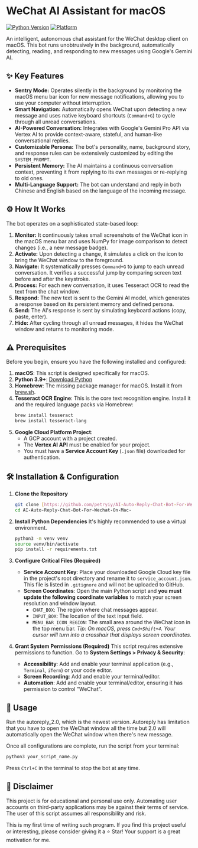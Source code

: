 # WeChat AI Assistant for macOS

[![Python Version](https://img.shields.io/badge/Python-3.9%2B-blue.svg)](https://python.org)
[![Platform](https://img.shields.io/badge/Platform-macOS-lightgrey.svg)](https://www.apple.com/macos)

An intelligent, autonomous chat assistant for the WeChat desktop client on macOS. This bot runs unobtrusively in the background, automatically detecting, reading, and responding to new messages using Google's Gemini AI.

## ✨ Key Features

- **Sentry Mode:** Operates silently in the background by monitoring the macOS menu bar icon for new message notifications, allowing you to use your computer without interruption.
- **Smart Navigation:** Automatically opens WeChat upon detecting a new message and uses native keyboard shortcuts (`Command+G`) to cycle through all unread conversations.
- **AI-Powered Conversation:** Integrates with Google's Gemini Pro API via Vertex AI to provide context-aware, stateful, and human-like conversational replies.
- **Customizable Persona:** The bot's personality, name, background story, and response rules can be extensively customized by editing the `SYSTEM_PROMPT`.
- **Persistent Memory:** The AI maintains a continuous conversation context, preventing it from replying to its own messages or re-replying to old ones.
- **Multi-Language Support:** The bot can understand and reply in both Chinese and English based on the language of the incoming message.

## ⚙️ How It Works

The bot operates on a sophisticated state-based loop:

1.  **Monitor:** It continuously takes small screenshots of the WeChat icon in the macOS menu bar and uses NumPy for image comparison to detect changes (i.e., a new message badge).
2.  **Activate:** Upon detecting a change, it simulates a click on the icon to bring the WeChat window to the foreground.
3.  **Navigate:** It systematically presses `Command+G` to jump to each unread conversation. It verifies a successful jump by comparing screen text before and after the keystroke.
4.  **Process:** For each new conversation, it uses Tesseract OCR to read the text from the chat window.
5.  **Respond:** The new text is sent to the Gemini AI model, which generates a response based on its persistent memory and defined persona.
6.  **Send:** The AI's response is sent by simulating keyboard actions (copy, paste, enter).
7.  **Hide:** After cycling through all unread messages, it hides the WeChat window and returns to monitoring mode.

## ⚠️ Prerequisites

Before you begin, ensure you have the following installed and configured:

1.  **macOS**: This script is designed specifically for macOS.
2.  **Python 3.9+**: [Download Python](https://www.python.org/)
3.  **Homebrew**: The missing package manager for macOS. Install it from [brew.sh](https://brew.sh/).
4.  **Tesseract OCR Engine**: This is the core text recognition engine. Install it and the required language packs via Homebrew:
    ```bash
    brew install tesseract
    brew install tesseract-lang
    ```
5.  **Google Cloud Platform Project**:
    -   A GCP account with a project created.
    -   The **Vertex AI API** must be enabled for your project.
    -   You must have a **Service Account Key** (`.json` file) downloaded for authentication.

## 🛠️ Installation & Configuration

1.  **Clone the Repository**
    ```bash
    git clone [https://github.com/petryiy/AI-Auto-Reply-Chat-Bot-For-Wechat-On-Mac-.git](https://github.com/petryiy/AI-Auto-Reply-Chat-Bot-For-Wechat-On-Mac-.git)
    cd AI-Auto-Reply-Chat-Bot-For-Wechat-On-Mac-
    ```

2.  **Install Python Dependencies**
    It's highly recommended to use a virtual environment.
    ```bash
    python3 -m venv venv
    source venv/bin/activate
    pip install -r requirements.txt
    ```

3.  **Configure Critical Files (Required)**
    -   **Service Account Key**: Place your downloaded Google Cloud key file in the project's root directory and rename it to `service_account.json`. This file is listed in `.gitignore` and will not be uploaded to GitHub.
    -   **Screen Coordinates**: Open the main Python script and **you must update the following coordinate variables** to match your screen resolution and window layout.
        -   `CHAT_BOX`: The region where chat messages appear.
        -   `INPUT_BOX`: The location of the text input field.
        -   `MENU_BAR_ICON_REGION`: The small area around the WeChat icon in the top menu bar.
        *Tip: On macOS, press `Cmd+Shift+4`. Your cursor will turn into a crosshair that displays screen coordinates.*

4.  **Grant System Permissions (Required)**
    This script requires extensive permissions to function. Go to **System Settings > Privacy & Security**:
    -   **Accessibility**: Add and enable your terminal application (e.g., `Terminal`, `iTerm`) or your code editor.
    -   **Screen Recording**: Add and enable your terminal/editor.
    -   **Automation**: Add and enable your terminal/editor, ensuring it has permission to control "WeChat".

## 🚀 Usage

Run the autoreply_2.0, which is the newest version. Autoreply has limitation that you have to open the WeChat window 
all the time but 2.0 will automatically open the WeChat window when there's new message.

Once all configurations are complete, run the script from your terminal:

```bash
python3 your_script_name.py
```

Press `Ctrl+C` in the terminal to stop the bot at any time.

## 📜 Disclaimer

This project is for educational and personal use only. Automating user accounts on third-party applications may be against their terms of service. The user of this script assumes all responsibility and risk.

This is my first time of writing such program. If you find this project useful or interesting, please consider giving it a ⭐ Star! Your support is a great motivation for me.